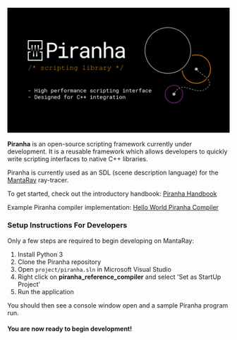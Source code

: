 ![Alt text](docs/public/banner_v2.png?raw=true)


**Piranha** is an open-source scripting framework currently under development. It is a reusable framework which allows developers to quickly write scripting interfaces to native C++ libraries.

Piranha is currently used as an SDL (scene description language) for the [MantaRay](https://github.com/ange-yaghi/manta-ray) ray-tracer.

To get started, check out the introductory handbook: [Piranha Handbook](https://github.com/ange-yaghi/piranha/blob/master/docs/handbook/handbook.md)

Example Piranha compiler implementation: [Hello World Piranha Compiler](https://github.com/ange-yaghi/piranha-hello-world-compiler)
 
### Setup Instructions For Developers

Only a few steps are required to begin developing on MantaRay:
1. Install Python 3
2. Clone the Piranha repository
3. Open ```project/piranha.sln``` in Microsoft Visual Studio
4. Right click on **piranha_reference_compiler** and select 'Set as StartUp Project'
5. Run the application

You should then see a console window open and a sample Piranha program run.

#### You are now ready to begin development!
